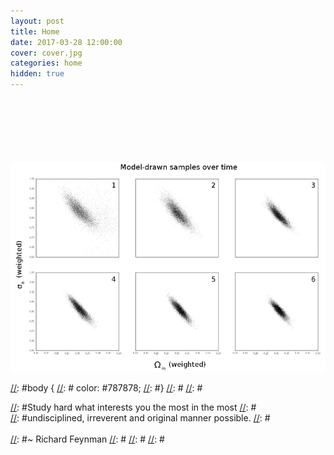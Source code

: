 ```yaml
---
layout: post
title: Home
date: 2017-03-28 12:00:00
cover: cover.jpg
categories: home
hidden: true
---
```

<br><br>
<br><br>
<br><br>
![gaussbock](/images/gaussbock_process.png)

[//]: #<html>
[//]: #<br><br>
[//]: #<br><br>
[//]: #<br><br>
[//]: #<br><br>
[//]: #</html>

[//]: #<html>
[//]: #<style>
[//]: #body {
[//]: #        color: #787878;
[//]: #}
[//]: #</style>
[//]: #</html>

[//]: #<html>
[//]: #<center>
[//]: #<h3>
[//]: #Study hard what interests you the most in the most
[//]: #<br>
[//]: #undisciplined, irreverent and original manner possible.
[//]: #<br><br>
[//]: #~ Richard Feynman
[//]: #</h3>
[//]: #</center>
[//]: #</html>

